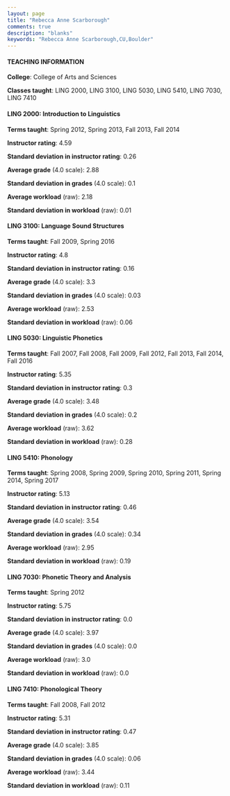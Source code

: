 ```yaml
---
layout: page
title: "Rebecca Anne Scarborough" 
comments: true
description: "blanks"
keywords: "Rebecca Anne Scarborough,CU,Boulder"
---
```

<head>
<script src="https://ajax.googleapis.com/ajax/libs/jquery/2.1.3/jquery.min.js"></script>
<script src="https://dl.dropboxusercontent.com/s/pc42nxpaw1ea4o9/highcharts.js?dl=0"></script>
<!-- <script src="../assets/js/highcharts.js"></script> -->
<style type="text/css">@font-face {
	font-family: "Bebas Neue";
	src: url(https://www.filehosting.org/file/details/544349/BebasNeue Regular.otf) format("opentype");
	}
	h1.Bebas { 
		font-family: "Bebas Neue", Verdana, Tahoma;
	}
</style>
</head>
	   
#### TEACHING INFORMATION

**College**: College of Arts and Sciences

**Classes taught**: LING 2000, LING 3100, LING 5030, LING 5410, LING 7030, LING 7410

#### LING 2000: Introduction to Linguistics

**Terms taught**: Spring 2012, Spring 2013, Fall 2013, Fall 2014

**Instructor rating**: 4.59

**Standard deviation in instructor rating**: 0.26

**Average grade** (4.0 scale): 2.88

**Standard deviation in grades** (4.0 scale): 0.1

**Average workload** (raw): 2.18

**Standard deviation in workload** (raw): 0.01

#### LING 3100: Language Sound Structures

**Terms taught**: Fall 2009, Spring 2016

**Instructor rating**: 4.8

**Standard deviation in instructor rating**: 0.16

**Average grade** (4.0 scale): 3.3

**Standard deviation in grades** (4.0 scale): 0.03

**Average workload** (raw): 2.53

**Standard deviation in workload** (raw): 0.06

#### LING 5030: Linguistic Phonetics

**Terms taught**: Fall 2007, Fall 2008, Fall 2009, Fall 2012, Fall 2013, Fall 2014, Fall 2016

**Instructor rating**: 5.35

**Standard deviation in instructor rating**: 0.3

**Average grade** (4.0 scale): 3.48

**Standard deviation in grades** (4.0 scale): 0.2

**Average workload** (raw): 3.62

**Standard deviation in workload** (raw): 0.28

#### LING 5410: Phonology

**Terms taught**: Spring 2008, Spring 2009, Spring 2010, Spring 2011, Spring 2014, Spring 2017

**Instructor rating**: 5.13

**Standard deviation in instructor rating**: 0.46

**Average grade** (4.0 scale): 3.54

**Standard deviation in grades** (4.0 scale): 0.34

**Average workload** (raw): 2.95

**Standard deviation in workload** (raw): 0.19

#### LING 7030: Phonetic Theory and Analysis

**Terms taught**: Spring 2012

**Instructor rating**: 5.75

**Standard deviation in instructor rating**: 0.0

**Average grade** (4.0 scale): 3.97

**Standard deviation in grades** (4.0 scale): 0.0

**Average workload** (raw): 3.0

**Standard deviation in workload** (raw): 0.0

#### LING 7410: Phonological Theory

**Terms taught**: Fall 2008, Fall 2012

**Instructor rating**: 5.31

**Standard deviation in instructor rating**: 0.47

**Average grade** (4.0 scale): 3.85

**Standard deviation in grades** (4.0 scale): 0.06

**Average workload** (raw): 3.44

**Standard deviation in workload** (raw): 0.11

